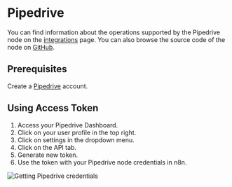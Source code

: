 # Pipedrive

You can find information about the operations supported by the Pipedrive node on the [integrations](https://n8n.io/integrations/n8n-nodes-base.pipedrive) page. You can also browse the source code of the node on [GitHub](https://github.com/n8n-io/n8n/tree/master/packages/nodes-base/nodes/Pipedrive).

## Prerequisites

Create a [Pipedrive](https://pipedrive.com/) account.

## Using Access Token

1. Access your Pipedrive Dashboard.
2. Click on your user profile in the top right.
3. Click on settings in the dropdown menu.
4. Click on the API tab.
5. Generate new token.
6. Use the token with your Pipedrive node credentials in n8n.

![Getting Pipedrive credentials](./using-access-token.gif)

